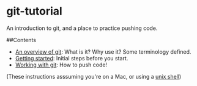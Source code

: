 # git-tutorial

An introduction to git, and a place to practice pushing code.

##Contents
- [An overview of git](overview.md): What is it? Why use it? Some terminology defined.
- [Getting started](setup.md): Initial steps before you start.
- [Working with git](working.md): How to push code!

(These instructions asssuming you're on a Mac, or using a [unix shell](http://en.wikipedia.org/wiki/Unix_shell))